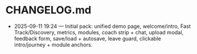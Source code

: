 # CHANGELOG.md

- 2025-09-11 19:24 — Initial pack: unified demo page, welcome/intro, Fast Track/Discovery, metrics,
  modules, coach strip + chat, upload modal, feedback form,
  save/load + autosave, leave guard, clickable intro/journey + module anchors.
